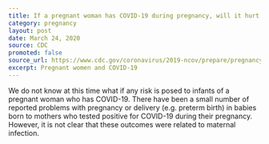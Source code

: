 ```yaml
---
title: If a pregnant woman has COVID-19 during pregnancy, will it hurt the baby?
category: pregnancy
layout: post
date: March 24, 2020
source: CDC
promoted: false
source_url: https://www.cdc.gov/coronavirus/2019-ncov/prepare/pregnancy-breastfeeding.html
excerpt: Pregnant women and COVID-19
---
```


We do not know at this time what if any risk is posed to infants of a pregnant woman who has COVID-19. There have been a small number of reported problems with pregnancy or delivery (e.g. preterm birth) in babies born to mothers who tested positive for COVID-19 during their pregnancy. However, it is not clear that these outcomes were related to maternal infection.
